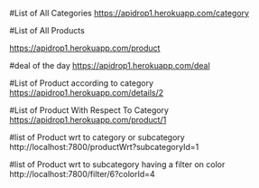 #List of All Categories
https://apidrop1.herokuapp.com/category

#List of All Products

https://apidrop1.herokuapp.com/product

#deal of the day
https://apidrop1.herokuapp.com/deal

#List of Product according to category
https://apidrop1.herokuapp.com/details/2


#List of Product With Respect To Category
https://apidrop1.herokuapp.com/product/1



#list of Product wrt to category or subcategory
http://localhost:7800/productWrt?subcategoryId=1

#list of Product wrt to subcategory having a filter on color
http://localhost:7800/filter/6?colorId=4




